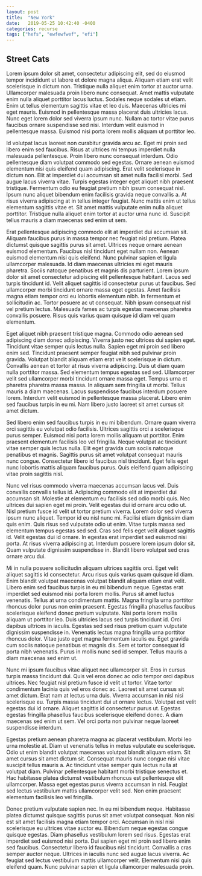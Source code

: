 ```yaml
---
layout: post
title:  "New York"
date:   2019-05-25 10:42:40 -0400
categories: recurse
tags: ["hefs", "ewfewfwef", "efi"]
---
```


## Street Cats
Lorem ipsum dolor sit amet, consectetur adipiscing elit, sed do eiusmod tempor incididunt ut labore et dolore magna aliqua. Aliquam etiam erat velit scelerisque in dictum non. Tristique nulla aliquet enim tortor at auctor urna. Ullamcorper malesuada proin libero nunc consequat. Amet mattis vulputate enim nulla aliquet porttitor lacus luctus. Sodales neque sodales ut etiam. Enim ut tellus elementum sagittis vitae et leo duis. Maecenas ultricies mi eget mauris. Euismod in pellentesque massa placerat duis ultricies lacus. Nunc eget lorem dolor sed viverra ipsum nunc. Nullam ac tortor vitae purus faucibus ornare suspendisse sed nisi. Interdum velit euismod in pellentesque massa. Euismod nisi porta lorem mollis aliquam ut porttitor leo.

Id volutpat lacus laoreet non curabitur gravida arcu ac. Eget mi proin sed libero enim sed faucibus. Risus at ultrices mi tempus imperdiet nulla malesuada pellentesque. Proin libero nunc consequat interdum. Odio pellentesque diam volutpat commodo sed egestas. Ornare aenean euismod elementum nisi quis eleifend quam adipiscing. Erat velit scelerisque in dictum non. Elit at imperdiet dui accumsan sit amet nulla facilisi morbi. Sed augue lacus viverra vitae. Turpis egestas integer eget aliquet nibh praesent tristique. Fermentum odio eu feugiat pretium nibh ipsum consequat nisl. Ipsum nunc aliquet bibendum enim facilisis gravida neque convallis a. At risus viverra adipiscing at in tellus integer feugiat. Nunc mattis enim ut tellus elementum sagittis vitae et. Sit amet mattis vulputate enim nulla aliquet porttitor. Tristique nulla aliquet enim tortor at auctor urna nunc id. Suscipit tellus mauris a diam maecenas sed enim ut sem.

Erat pellentesque adipiscing commodo elit at imperdiet dui accumsan sit. Aliquam faucibus purus in massa tempor nec feugiat nisl pretium. Platea dictumst quisque sagittis purus sit amet. Ultrices neque ornare aenean euismod elementum. Faucibus nisl tincidunt eget nullam non. Aenean euismod elementum nisi quis eleifend. Nunc pulvinar sapien et ligula ullamcorper malesuada. Id diam maecenas ultricies mi eget mauris pharetra. Sociis natoque penatibus et magnis dis parturient. Lorem ipsum dolor sit amet consectetur adipiscing elit pellentesque habitant. Lacus sed turpis tincidunt id. Velit aliquet sagittis id consectetur purus ut faucibus. Sed ullamcorper morbi tincidunt ornare massa eget egestas. Amet facilisis magna etiam tempor orci eu lobortis elementum nibh. In fermentum et sollicitudin ac. Tortor posuere ac ut consequat. Nibh ipsum consequat nisl vel pretium lectus. Malesuada fames ac turpis egestas maecenas pharetra convallis posuere. Risus quis varius quam quisque id diam vel quam elementum.

Eget aliquet nibh praesent tristique magna. Commodo odio aenean sed adipiscing diam donec adipiscing. Viverra justo nec ultrices dui sapien eget. Tincidunt vitae semper quis lectus nulla. Sapien eget mi proin sed libero enim sed. Tincidunt praesent semper feugiat nibh sed pulvinar proin gravida. Volutpat blandit aliquam etiam erat velit scelerisque in dictum. Convallis aenean et tortor at risus viverra adipiscing. Duis ut diam quam nulla porttitor massa. Sed elementum tempus egestas sed sed. Ullamcorper velit sed ullamcorper morbi tincidunt ornare massa eget. Tempus urna et pharetra pharetra massa massa. In aliquam sem fringilla ut morbi. Tellus mauris a diam maecenas. Lacus suspendisse faucibus interdum posuere lorem. Interdum velit euismod in pellentesque massa placerat. Libero enim sed faucibus turpis in eu mi. Nam libero justo laoreet sit amet cursus sit amet dictum.

Sed libero enim sed faucibus turpis in eu mi bibendum. Ornare quam viverra orci sagittis eu volutpat odio facilisis. Ultrices sagittis orci a scelerisque purus semper. Euismod nisi porta lorem mollis aliquam ut porttitor. Enim praesent elementum facilisis leo vel fringilla. Neque volutpat ac tincidunt vitae semper quis lectus nulla. Elit eget gravida cum sociis natoque penatibus et magnis. Sagittis purus sit amet volutpat consequat mauris nunc congue. Consectetur libero id faucibus nisl tincidunt. Eget felis eget nunc lobortis mattis aliquam faucibus purus. Quis eleifend quam adipiscing vitae proin sagittis nisl.

Nunc vel risus commodo viverra maecenas accumsan lacus vel. Duis convallis convallis tellus id. Adipiscing commodo elit at imperdiet dui accumsan sit. Molestie at elementum eu facilisis sed odio morbi quis. Nec ultrices dui sapien eget mi proin. Velit egestas dui id ornare arcu odio ut. Nisl pretium fusce id velit ut tortor pretium viverra. Lorem dolor sed viverra ipsum nunc aliquet. Tempor id eu nisl nunc mi. Facilisi etiam dignissim diam quis enim. Quis risus sed vulputate odio ut enim. Vitae turpis massa sed elementum tempus egestas sed sed. Cras sed felis eget velit aliquet sagittis id. Velit egestas dui id ornare. In egestas erat imperdiet sed euismod nisi porta. At risus viverra adipiscing at. Interdum posuere lorem ipsum dolor sit. Quam vulputate dignissim suspendisse in. Blandit libero volutpat sed cras ornare arcu dui.

Mi in nulla posuere sollicitudin aliquam ultrices sagittis orci. Eget velit aliquet sagittis id consectetur. Arcu risus quis varius quam quisque id diam. Enim blandit volutpat maecenas volutpat blandit aliquam etiam erat velit. Libero enim sed faucibus turpis in eu mi bibendum neque. Egestas erat imperdiet sed euismod nisi porta lorem mollis. Purus sit amet luctus venenatis. Tellus at urna condimentum mattis. Magna fringilla urna porttitor rhoncus dolor purus non enim praesent. Egestas fringilla phasellus faucibus scelerisque eleifend donec pretium vulputate. Nisi porta lorem mollis aliquam ut porttitor leo. Duis ultricies lacus sed turpis tincidunt id. Orci dapibus ultrices in iaculis. Egestas sed sed risus pretium quam vulputate dignissim suspendisse in. Venenatis lectus magna fringilla urna porttitor rhoncus dolor. Vitae justo eget magna fermentum iaculis eu. Eget gravida cum sociis natoque penatibus et magnis dis. Sem et tortor consequat id porta nibh venenatis. Purus in mollis nunc sed id semper. Tellus mauris a diam maecenas sed enim ut.

Nunc mi ipsum faucibus vitae aliquet nec ullamcorper sit. Eros in cursus turpis massa tincidunt dui. Quis vel eros donec ac odio tempor orci dapibus ultrices. Nec feugiat nisl pretium fusce id velit ut tortor. Vitae tortor condimentum lacinia quis vel eros donec ac. Laoreet sit amet cursus sit amet dictum. Erat nam at lectus urna duis. Viverra accumsan in nisl nisi scelerisque eu. Turpis massa tincidunt dui ut ornare lectus. Volutpat est velit egestas dui id ornare. Aliquet sagittis id consectetur purus ut. Egestas egestas fringilla phasellus faucibus scelerisque eleifend donec. A diam maecenas sed enim ut sem. Vel orci porta non pulvinar neque laoreet suspendisse interdum.

Egestas pretium aenean pharetra magna ac placerat vestibulum. Morbi leo urna molestie at. Diam ut venenatis tellus in metus vulputate eu scelerisque. Odio ut enim blandit volutpat maecenas volutpat blandit aliquam etiam. Sit amet cursus sit amet dictum sit. Consequat mauris nunc congue nisi vitae suscipit tellus mauris a. Ac tincidunt vitae semper quis lectus nulla at volutpat diam. Pulvinar pellentesque habitant morbi tristique senectus et. Hac habitasse platea dictumst vestibulum rhoncus est pellentesque elit ullamcorper. Massa eget egestas purus viverra accumsan in nisl. Feugiat sed lectus vestibulum mattis ullamcorper velit sed. Non enim praesent elementum facilisis leo vel fringilla.

Donec pretium vulputate sapien nec. In eu mi bibendum neque. Habitasse platea dictumst quisque sagittis purus sit amet volutpat consequat. Non nisi est sit amet facilisis magna etiam tempor orci. Accumsan in nisl nisi scelerisque eu ultrices vitae auctor eu. Bibendum neque egestas congue quisque egestas. Diam phasellus vestibulum lorem sed risus. Egestas erat imperdiet sed euismod nisi porta. Dui sapien eget mi proin sed libero enim sed faucibus. Consectetur libero id faucibus nisl tincidunt. Convallis a cras semper auctor neque. Ultrices in iaculis nunc sed augue lacus viverra. Ac feugiat sed lectus vestibulum mattis ullamcorper velit. Elementum nisi quis eleifend quam. Nunc pulvinar sapien et ligula ullamcorper malesuada proin.
